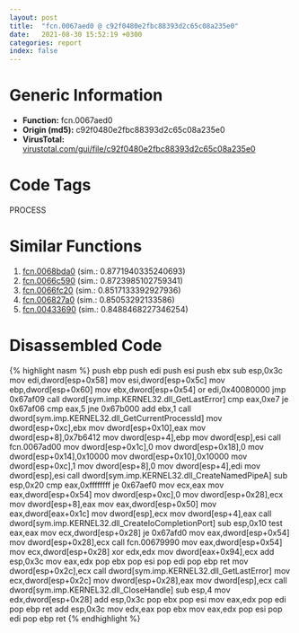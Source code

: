 ```yaml
---
layout: post
title:  "fcn.0067aed0 @ c92f0480e2fbc88393d2c65c08a235e0"
date:   2021-08-30 15:52:19 +0300
categories: report
index: false
---
```


# Generic Information
- **Function:** fcn.0067aed0
- **Origin (md5):** c92f0480e2fbc88393d2c65c08a235e0
- **VirusTotal:** [virustotal.com/gui/file/c92f0480e2fbc88393d2c65c08a235e0][virustotal_ref]

# Code Tags
<span class="tag" id="PROCESS">PROCESS</span>


# Similar Functions

1. [fcn.0068bda0][similar_1_ref] (sim.: 0.8771940335240693)
2. [fcn.0066c590][similar_2_ref] (sim.: 0.8723985102759341)
3. [fcn.0066fc20][similar_3_ref] (sim.: 0.8517133392927936)
4. [fcn.006827a0][similar_4_ref] (sim.: 0.85053292133586)
5. [fcn.00433690][similar_5_ref] (sim.: 0.8488468227346254)


# Disassembled Code

{% highlight nasm %}
push ebp
push edi
push esi
push ebx
sub esp,0x3c
mov edi,dword[esp+0x58]
mov esi,dword[esp+0x5c]
mov ebp,dword[esp+0x60]
mov ebx,dword[esp+0x54]
or edi,0x40080000
jmp 0x67af09
call dword[sym.imp.KERNEL32.dll_GetLastError]
cmp eax,0xe7
je 0x67af06
cmp eax,5
jne 0x67b000
add ebx,1
call dword[sym.imp.KERNEL32.dll_GetCurrentProcessId]
mov dword[esp+0xc],ebx
mov dword[esp+0x10],eax
mov dword[esp+8],0x7b6412
mov dword[esp+4],ebp
mov dword[esp],esi
call fcn.0067ad00
mov dword[esp+0x1c],0
mov dword[esp+0x18],0
mov dword[esp+0x14],0x10000
mov dword[esp+0x10],0x10000
mov dword[esp+0xc],1
mov dword[esp+8],0
mov dword[esp+4],edi
mov dword[esp],esi
call dword[sym.imp.KERNEL32.dll_CreateNamedPipeA]
sub esp,0x20
cmp eax,0xffffffff
je 0x67aef0
mov ecx,eax
mov eax,dword[esp+0x54]
mov dword[esp+0xc],0
mov dword[esp+0x28],ecx
mov dword[esp+8],eax
mov eax,dword[esp+0x50]
mov eax,dword[eax+0x1c]
mov dword[esp],ecx
mov dword[esp+4],eax
call dword[sym.imp.KERNEL32.dll_CreateIoCompletionPort]
sub esp,0x10
test eax,eax
mov ecx,dword[esp+0x28]
je 0x67afd0
mov eax,dword[esp+0x54]
mov dword[esp+0x28],ecx
call fcn.00679990
mov eax,dword[esp+0x54]
mov ecx,dword[esp+0x28]
xor edx,edx
mov dword[eax+0x94],ecx
add esp,0x3c
mov eax,edx
pop ebx
pop esi
pop edi
pop ebp
ret
mov dword[esp+0x2c],ecx
call dword[sym.imp.KERNEL32.dll_GetLastError]
mov ecx,dword[esp+0x2c]
mov dword[esp+0x28],eax
mov dword[esp],ecx
call dword[sym.imp.KERNEL32.dll_CloseHandle]
sub esp,4
mov edx,dword[esp+0x28]
add esp,0x3c
pop ebx
pop esi
mov eax,edx
pop edi
pop ebp
ret
add esp,0x3c
mov edx,eax
pop ebx
mov eax,edx
pop esi
pop edi
pop ebp
ret
{% endhighlight %}


[similar_1_ref]: /report/fcn.0068bda0@c92f0480e2fbc88393d2c65c08a235e0
[similar_2_ref]: /report/fcn.0066c590@c92f0480e2fbc88393d2c65c08a235e0
[similar_3_ref]: /report/fcn.0066fc20@c92f0480e2fbc88393d2c65c08a235e0
[similar_4_ref]: /report/fcn.006827a0@c92f0480e2fbc88393d2c65c08a235e0
[similar_5_ref]: /report/fcn.00433690@c92f0480e2fbc88393d2c65c08a235e0
[virustotal_ref]: https://www.virustotal.com/gui/file/c92f0480e2fbc88393d2c65c08a235e0